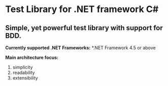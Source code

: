 # Test Library for .NET framework C#
## Simple, yet powerful test library with support for BDD.

**Currently supported .NET Frameworks:**
*.NET Framework 4.5 or above

**Main architecture focus:**
1. simplicity
2. readability
3. extensibility
